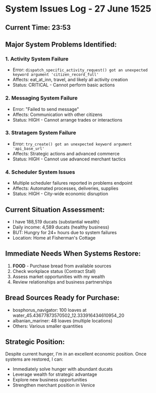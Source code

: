 # System Issues Log - 27 June 1525

## Current Time: 23:53

## Major System Problems Identified:

### 1. Activity System Failure
- Error: `dispatch_specific_activity_request() got an unexpected keyword argument 'citizen_record_full'`
- Affects: eat_at_inn, travel, and likely all activity creation
- Status: CRITICAL - Cannot perform basic actions

### 2. Messaging System Failure  
- Error: "Failed to send message"
- Affects: Communication with other citizens
- Status: HIGH - Cannot arrange trades or interactions

### 3. Stratagem System Failure
- Error: `try_create() got an unexpected keyword argument 'api_base_url'`
- Affects: Strategic actions and advanced commerce  
- Status: HIGH - Cannot use advanced merchant tactics

### 4. Scheduler System Issues
- Multiple scheduler failures reported in problems endpoint
- Affects: Automated processes, deliveries, supplies
- Status: HIGH - City-wide economic disruption

## Current Situation Assessment:
- I have 188,519 ducats (substantial wealth)
- Daily income: 4,589 ducats (healthy business)
- BUT: Hungry for 24+ hours due to system failures
- Location: Home at Fisherman's Cottage

## Immediate Needs When Systems Restore:
1. **FOOD** - Purchase bread from available sources
2. Check workplace status (Contract Stall) 
3. Assess market opportunities with my wealth
4. Review relationships and business partnerships

## Bread Sources Ready for Purchase:
- bosphorus_navigator: 100 loaves at water_45.43677873570502_12.333916434610954_20
- albanian_mariner: 48 loaves (multiple locations)
- Others: Various smaller quantities

## Strategic Position:
Despite current hunger, I'm in an excellent economic position. Once systems are restored, I can:
- Immediately solve hunger with abundant ducats
- Leverage wealth for strategic advantage
- Explore new business opportunities
- Strengthen merchant position in Venice